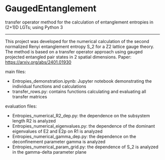 # GaugedEntanglement
transfer operator method for the calculation of entanglement entropies in (2+1)D LGTs;
using Python 3
___________________________________________________

This project was developed for the numerical calculation of the second normalized Renyi entanglement entropy S_2 for a Z2 lattice gauge theory. The method is based on a transfer operator approach using gauged projected entangled pair states in 2 spatial dimensions.
Paper: https://arxiv.org/abs/2401.01930

main files:
- Entropies_demonstration.ipynb: Jupyter notebook demonstrating the individual functions and calculations
- transfer_rows.py: contains functions calculating and evaluating all transfer matrices

evaluation files:
- Entropies_numerical_R2_dep.py: the dependence on the subsystem length R2 is analyzed
- Entropies_numerical_eigenvalues.py: the dependence of the dominant eigenvalues of E2 and E2p on R1 is analyzed
- Entropies_numerical_gamma_dep.py: the dependence on the deconfinement parameter gamma is analyzed
- Entropies_numerical_param_grid.py: the dependence of S_2 is analyzed in the gamma-delta parameter plane
